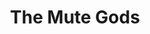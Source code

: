 ---
title: "The Mute Gods"
summary: ""
image: "the-mute-gods.jpg"
apple_music_artist_url: "https://music.apple.com/gb/artist/the-mute-gods/1063253440"
---